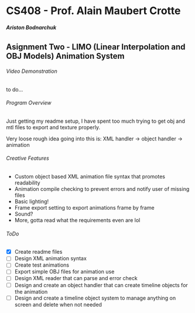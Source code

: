 # CS408 - Prof. Alain Maubert Crotte

###### **Ariston Bodnarchuk**

## Asignment Two - LIMO (Linear Interpolation and OBJ Models) Animation System

###### Video Demonstration 
to do...

###### Program Overview
Just getting my readme setup, I have spent too much trying to get obj and mtl files to export and texture properly. 

Very loose rough idea going into this is:
XML handler -> object handler -> animation 


###### Creative Features
 - Custom object based XML animation file syntax that promotes readability
 - Animation compile checking to prevent errors and notify user of missing files
 - Basic lighting!
 - Frame export setting to export animations frame by frame
 - Sound?
 - More, gotta read what the requirements even are lol

###### ToDo 
- [x] Create readme files
- [ ] Design XML animation syntax
- [ ] Create test animations
- [ ] Export simple OBJ files for animation use
- [ ] Design XML reader that can parse and error check
- [ ] Design and create an object handler that can create timeline objects for the animation
- [ ] Design and create a timeline object system to manage anything on screen and delete when not needed
